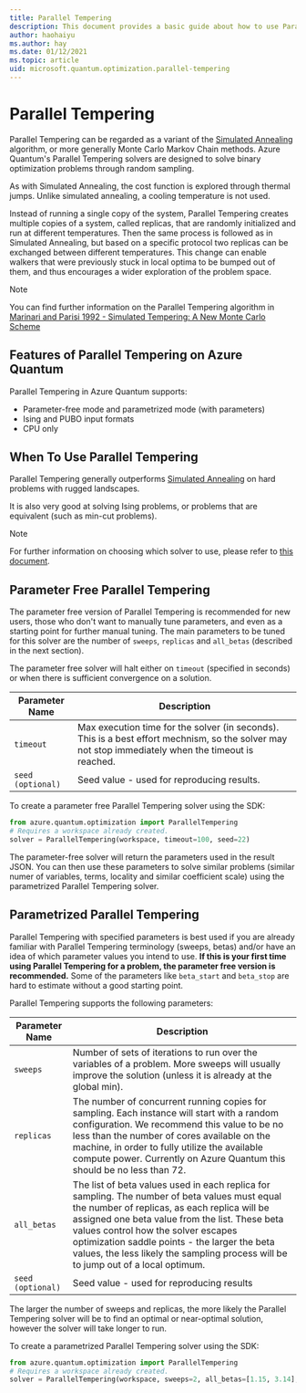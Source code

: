 ```yaml
---
title: Parallel Tempering
description: This document provides a basic guide about how to use Parallel Tempering solver in Azure Quantum.
author: haohaiyu
ms.author: hay
ms.date: 01/12/2021
ms.topic: article
uid: microsoft.quantum.optimization.parallel-tempering
---
```


# Parallel Tempering

Parallel Tempering can be regarded as a variant of the [Simulated Annealing](xref:microsoft.azure.quantum.optimization.simulatedannealing) algorithm, or more generally Monte Carlo Markov Chain methods. Azure Quantum's Parallel Tempering solvers are designed to solve binary optimization problems through random sampling.

As with Simulated Annealing, the cost function is explored through thermal jumps. Unlike simulated annealing, a cooling temperature is not used.

Instead of running a single copy of the system, Parallel Tempering creates multiple copies of a system, called replicas, that are randomly initialized and run at different temperatures. Then the same process is followed as in Simulated Annealing, but based on a specific protocol two replicas can be exchanged between different temperatures. This change can enable walkers that were previously stuck in local optima to be bumped out of them, and thus encourages a wider exploration of the problem space.

> [!NOTE]
> You can find further information on the Parallel Tempering algorithm in [Marinari and Parisi 1992 - Simulated Tempering: A New Monte Carlo Scheme](https://iopscience.iop.org/article/10.1209/0295-5075/19/6/002/pdf)

## Features of Parallel Tempering on Azure Quantum

Parallel Tempering in Azure Quantum supports:

- Parameter-free mode and parametrized mode (with parameters)
- Ising and PUBO input formats
- CPU only

## When To Use Parallel Tempering

Parallel Tempering generally outperforms [Simulated Annealing](xref:microsoft.azure.quantum.optimization.simulatedannealing) on hard problems with rugged landscapes.

It is also very good at solving Ising problems, or problems that are equivalent (such as min-cut problems).

> [!NOTE]
> For further information on choosing which solver to use, please refer to [this document](xref:microsoft.azure.quantum.optimization.choose-solver).

## Parameter Free Parallel Tempering

The parameter free version of Parallel Tempering is recommended for new users, those who don't want to manually tune parameters, and even as a starting point for further manual tuning. The main parameters to be tuned for this solver are the number of `sweeps`, `replicas` and `all_betas` (described in the next section).

The parameter free solver will halt either on `timeout` (specified in seconds) or when there is sufficient convergence on a solution.

| Parameter Name | Description |
|----------------|-------------|
| `timeout` | Max execution time for the solver (in seconds). This is a best effort mechnism, so the solver may not stop immediately when the timeout is reached.|
| `seed (optional)` | Seed value - used for reproducing results. |

To create a parameter free Parallel Tempering solver using the SDK:

```python
from azure.quantum.optimization import ParallelTempering
# Requires a workspace already created.
solver = ParallelTempering(workspace, timeout=100, seed=22)
```

The parameter-free solver will return the parameters used in the result JSON. You can then use these parameters to solve similar problems (similar numer of variables, terms, locality and similar coefficient scale) using the parametrized Parallel Tempering solver.

## Parametrized Parallel Tempering

Parallel Tempering with specified parameters is best used if you are already familiar with Parallel Tempering terminology (sweeps, betas) and/or have an idea of which parameter values you intend to use. **If this is your first time using Parallel Tempering for a problem, the parameter free version is recommended.** Some of the parameters like `beta_start` and `beta_stop` are hard to estimate without a good starting point.

Parallel Tempering supports the following parameters:

| Parameter Name | Description |
|----------------|-------------|
| `sweeps` | Number of sets of iterations to run over the variables of a problem. More sweeps will usually improve the solution (unless it is already at the global min).|
| `replicas`  | The number of concurrent running copies for sampling. Each instance will start with a random configuration. We recommend this value to be no less than the number of cores available on the machine, in order to fully utilize the available compute power. Currently on Azure Quantum this should be no less than 72.|
| `all_betas` | The list of beta values used in each replica for sampling. The number of beta values must equal the number of replicas, as each replica will be assigned one beta value from the list. These beta values control how the solver escapes optimization saddle points - the larger the beta values, the less likely the sampling process will be to jump out of a local optimum.|
| `seed (optional)` | Seed value - used for reproducing results |

The larger the number of sweeps and replicas, the more likely the Parallel Tempering solver will be to find an optimal or near-optimal solution, however the solver will take longer to run.

To create a parametrized Parallel Tempering solver using the SDK:

```python
from azure.quantum.optimization import ParallelTempering
# Requires a workspace already created.
solver = ParallelTempering(workspace, sweeps=2, all_betas=[1.15, 3.14], replicas=2, seed=22)
```
